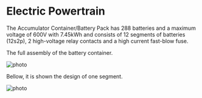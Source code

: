 # Electric Powertrain 

The Accumulator Container/Battery Pack has 288 batteries and a maximum voltage of 600V with 7.45kWh and consists of 12 segments of batteries (12s2p), 2 high-voltage relay contacts and a high current fast-blow fuse.

The full assembly of the battery container.

![photo](Screenshots/Screenshot_10.png)

Bellow, it is shown the design of one segment.

![photo](Screenshots/Screenshot_1.png)
